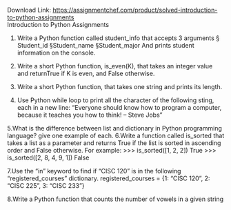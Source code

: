 Download Link: https://assignmentchef.com/product/solved-introduction-to-python-assignments
<br>
Introduction to Python Assignments

1. Write a Python function called student_info that accepts 3 arguments § Student_id §Student_name §Student_major And prints student information on the console.

2. Write a short Python function, is_even(K), that takes an integer value and returnTrue if K is even, and False otherwise.

3. Write a short Python function, that takes one string and prints its length.

4. Use Python while loop to print all the character of the following sting, each in a new line: “Everyone should know how to program a computer, because it teaches you how to think! – Steve Jobs”

5.What is the difference between list and dictionary in Python programming language? give one example of each. 6.Write a function called is_sorted that takes a list as a parameter and returns True if the list is sorted in ascending order and False otherwise. For example: &gt;&gt;&gt; is_sorted([1, 2, 2]) True &gt;&gt;&gt; is_sorted([2, 8, 4, 9, 1]) False

7.Use the “in” keyword to find if “CISC 120” is in the following “registered_courses” dictionary. registered_courses = {1: “CISC 120”, 2: “CISC 225”, 3: “CISC 233”}

8.Write a Python function that counts the number of vowels in a given string